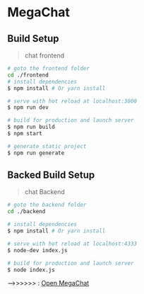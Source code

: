 # MegaChat


## Build Setup

> chat frontend

``` bash
# goto the frontend folder
cd ./frontend
# install dependencies
$ npm install # Or yarn install

# serve with hot reload at localhost:3000
$ npm run dev

# build for production and launch server
$ npm run build
$ npm start

# generate static project
$ npm run generate
```



## Backed Build Setup

> chat Backend

``` bash
# goto the backend folder
cd ./backend

# install dependencies
$ npm install # Or yarn install

# serve with hot reload at localhost:4333
$ node-dev index.js

# build for production and launch server
$ node index.js

```

-->>>>>> : [Open MegaChat](http://localhost:3000)



